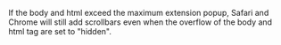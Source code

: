 If the body and html exceed the maximum extension popup, Safari and Chrome will still add scrollbars even when the overflow of the body and html tag are set to "hidden".
